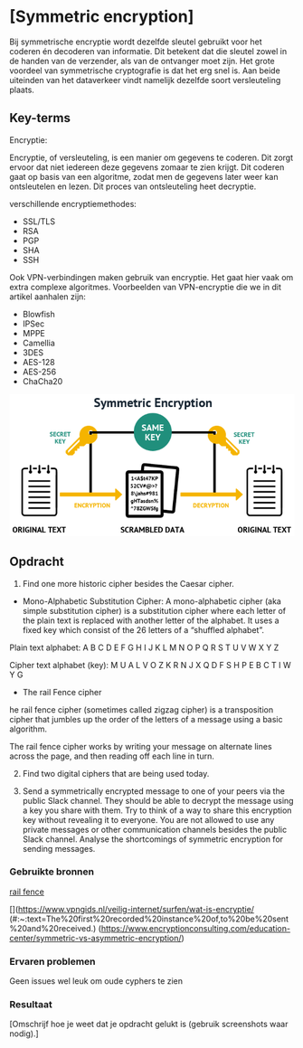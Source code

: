 # [Symmetric encryption]
Bij symmetrische encryptie wordt dezelfde sleutel gebruikt voor het coderen én decoderen van informatie. Dit betekent dat die sleutel zowel in de handen van de verzender, als van de ontvanger moet zijn. Het grote voordeel van symmetrische cryptografie is dat het erg snel is. Aan beide uiteinden van het dataverkeer vindt namelijk dezelfde soort versleuteling plaats.



## Key-terms
Encryptie:
 
 Encryptie, of versleuteling, is een manier om gegevens te coderen. Dit zorgt ervoor dat niet iedereen deze gegevens zomaar te zien krijgt. Dit coderen gaat op basis van een algoritme, zodat men de gegevens later weer kan ontsleutelen en lezen. Dit proces van ontsleuteling heet decryptie.
 
  verschillende encryptiemethodes:

- SSL/TLS
- RSA
- PGP
- SHA
- SSH

Ook VPN-verbindingen maken gebruik van encryptie. Het gaat hier vaak om extra complexe algoritmes. Voorbeelden van VPN-encryptie die we in dit artikel aanhalen zijn:

- Blowfish
- IPSec
- MPPE
- Camellia
- 3DES
- AES-128
- AES-256
- ChaCha20

![symmetric](../00_includes/symmetric.png) 


## Opdracht

1. Find one more historic cipher besides the Caesar cipher.

- Mono-Alphabetic Substitution Cipher:
A mono-alphabetic cipher (aka simple substitution cipher) is a substitution cipher where each letter of the plain text is replaced with another letter of the alphabet. It uses a fixed key which consist of the 26 letters of a “shuffled alphabet”.

Plain text alphabet:
A	B	C	D	E	F	G	H	I	J	K	L	M	N	O	P	Q	R	S	T	U	V	W	X	Y	Z

Cipher text alphabet (key):
	M	U	A	L	V	O	Z	K	R	N	J	X	Q	D	F	S	H	P	E	B	C	T	I	W	Y	G

- The rail Fence cipher

he rail fence cipher (sometimes called zigzag cipher) is a transposition cipher that jumbles up the order of the letters of a message using a basic algorithm.

The rail fence cipher works by writing your message on alternate lines across the page, and then reading off each line in turn.



2. Find two digital ciphers that are being used today.

3. Send a symmetrically encrypted message to one of your peers via the public Slack channel. They should be able to decrypt the message using a key you share with them. Try to think of a way to share this encryption key without revealing it to everyone. You are not allowed to use any private messages or other communication channels besides the public Slack channel. Analyse the shortcomings of symmetric encryption for sending messages.

### Gebruikte bronnen
[rail fence](https://www.101computing.net/the-rail-fence-cipher/)

[](https://www.secplicity.org/2017/05/25/historical-cryptography-ciphers/)
[](https://www.vpngids.nl/veilig-internet/surfen/wat-is-encryptie/
[](https://tresorit.com/blog/the-history-of-encryption-the-roots-of-modern-day-cyber-security/)(#:~:text=The%20first%20recorded%20instance%20of,to%20be%20sent%20and%20received.)
(https://www.encryptionconsulting.com/education-center/symmetric-vs-asymmetric-encryption/)

### Ervaren problemen
Geen issues wel leuk om oude cyphers te zien

### Resultaat
[Omschrijf hoe je weet dat je opdracht gelukt is (gebruik screenshots waar nodig).]
